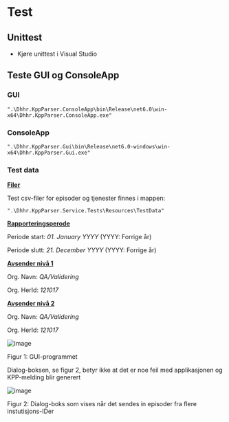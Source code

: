 # Test

## Unittest
- Kjøre unittest i Visual Studio

## Teste GUI og ConsoleApp

### GUI
```
".\Dhhr.KppParser.ConsoleApp\bin\Release\net6.0\win-x64\Dhhr.KppParser.ConsoleApp.exe"
```

### ConsoleApp
```
".\Dhhr.KppParser.Gui\bin\Release\net6.0-windows\win-x64\Dhhr.KppParser.Gui.exe"
```

### Test data

<ins>**Filer**</ins>

Test csv-filer for episoder og tjenester finnes i mappen:
```
".\Dhhr.KppParser.Service.Tests\Resources\TestData"
```

<ins>**Rapporteringsperode**</ins> 

Periode start: *01. January YYYY* (YYYY: Forrige år)

Periode slutt: *21. December YYYY* (YYYY: Forrige år)

<ins>**Avsender nivå 1**</ins> 

Org. Navn: *QA/Validering*

Org. HerId: *121017*

<ins>**Avsender nivå 2**</ins> 

Org. Navn: *QA/Validering*

Org. HerId: *121017*

![image](https://github.com/user-attachments/assets/0f278f7f-84eb-4919-9ed2-da85ad7ae543)

Figur 1: GUI-programmet

Dialog-boksen, se figur 2, betyr ikke at det er noe feil med applikasjonen og KPP-melding blir generert

![image](https://github.com/user-attachments/assets/b87bad89-d045-4f3a-8a1f-2cc10b8385c4)

Figur 2: Dialog-boks som vises når det sendes in episoder fra flere instutisjons-IDer
